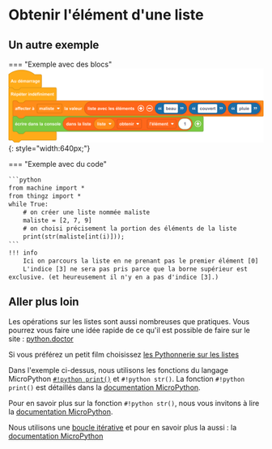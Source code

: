 # Obtenir l'élément d'une liste

## Un autre exemple

=== "Exemple avec des blocs"
    ![Blocs for i in range](obtenir_index_list.png){: style="width:640px;"}



=== "Exemple avec du code"

    ```python
    from machine import *
    from thingz import *
    while True:
        # on créer une liste nommée maliste 
        maliste = [2, 7, 9]
        # on choisi précisement la portion des éléments de la liste
        print(str(maliste[int(i)]));
    ```
    !!! info
        Ici on parcours la liste en ne prenant pas le premier élément [0]
        L'indice [3] ne sera pas pris parce que la borne supérieur est exclusive. (et heureusement il n'y en a pas d'indice [3].)


## Aller plus loin

Les opérations sur les listes sont aussi nombreuses que pratiques. Vous pourrez vous faire une idée rapide de ce qu'il est possible de faire sur le site : [python.doctor](https://python.doctor/page-apprendre-listes-list-tableaux-tableaux-liste-array-python-cours-debutant)

Si vous préférez un petit film choisissez [les Pythonnerie sur les listes](https://www.youtube.com/watch?v=J3RJE8516MU)

Dans l'exemple ci-dessus, nous utilisons les fonctions du langage MicroPython [`#!python print()`](../communication/ecrire_dans_la_console.md) et `#!python str()`.
La fonction `#!python print()` est détaillés dans la [documentation MicroPython](https://www.micropython.fr/reference/#/03.builtin/print).

Pour en savoir plus sur la fonction `#!python str()`, nous vous invitons à lire la [documentation MicroPython](https://www.micropython.fr/reference/#/03.classes_builtins/README?id=class-str).

Nous utilisons une [boucle itérative](../boucles/boucle_iterative.md) et pour en savoir plus la aussi : la [documentation MicroPython](https://www.micropython.fr/reference/#/02.mots_cles/for_in/)